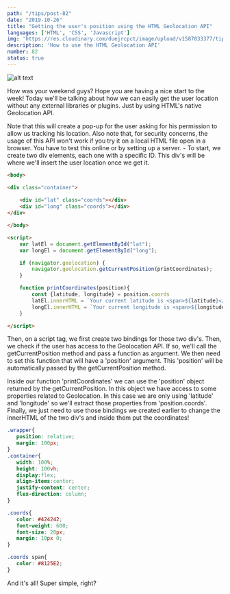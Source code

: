 ```yaml
---
path: "/tips/post-82"
date: "2019-10-26"
title: "Getting the user's position using the HTML Geolocation API"
languages: ['HTML', 'CSS', 'Javascript']
img: 'https://res.cloudinary.com/duejrcpct/image/upload/v1587033377/tips/82-1_jazb1l.png'
description: 'How to use the HTML Geolocation API'
number: 82
status: true
---
```


![alt text](https://res.cloudinary.com/duejrcpct/image/upload/v1587033376/tips/82-fr_e7luca.png "Geolocation API")

How was your weekend guys? Hope you are having a nice start to the week!
Today we'll be talking about how we can easily get the user location without any external libraries or plugins. Just by using HTML's native Geolocation API.

Note that this will create a pop-up for the user asking for his permission to allow us tracking his location. Also note that, for security concerns, the usage of this API won't work if you try it on a local HTML file open in a browser. You have to test this online or by setting up a server. -
To start, we create two div elements, each one with a specific ID. This div's will be where we'll insert the user location once we get it.

```html
<body>

<div class="container">
    
    <div id="lat" class="coords"></div>
    <div id="long" class="coords"></div>
</div>

</body>

<script>
    var latEl = document.getElementById("lat");
    var longEl = document.getElementById("long");

    if (navigator.geolocation) {
        navigator.geolocation.getCurrentPosition(printCoordinates);
    }

    function printCoordinates(position){
        const {latitude, longitude} = position.coords
        latEl.innerHTML = `Your current latitude is <span>${latitude}</span>`;
        longEl.innerHTML = `Your current longitude is <span>${longitude}</span>`;
    }

</script>
 ```

Then, on a script tag, we first create two bindings for those two div's. Then, we check if the user has access to the Geolocation API. If so, we'll call the getCurrentPosition method and pass a function as argument. We then need to set this function that will have a 'position' argument. This 'position' will be automatically passed by the getCurrentPosition method.

Inside our function 'printCoordinates' we can use the 'position' object returned by the getCurrentPosition. In this object we have access to some properties related to Geolocation. In this case we are only using 'latitude' and 'longitude' so we'll extract those properties from 'position.coords'.
Finally, we just need to use those bindings we created earlier to change the innerHTML of the two div's and inside them put the coordinates!

 ```css
.wrapper{
    position: relative;
    margin: 100px;
}
.container{
    width: 100%;
    height: 100vh;
    display:flex;
    align-items:center;
    justify-content: center;
    flex-direction: column;
}

.coords{
    color: #424242;
    font-weight: 600;
    font-size: 20px;
    margin: 10px 0;
}

.coords span{
    color: #8125E2;
}
 ```

And it's all! Super simple, right?
